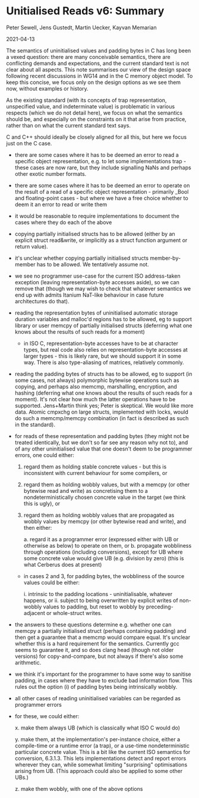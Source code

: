 # Unitialised Reads v6: Summary

Peter Sewell, Jens Gustedt, Martin Uecker, Kayvan Memarian

2021-04-13

The semantics of uninitialised values and padding bytes in C has long been a vexed question: there are many conceivable semantics, there are conflicting demands and expectations, and the current standard text is not clear about all aspects.  This note summarises our view of the design space following recent discussions in WG14 and in the C memory object model.  To keep this concise, we focus only on the design options as we see them now, without examples or history.

As the existing standard (with its concepts of trap representation, unspecified value, and indeterminate value) is problematic in various respects (which we do not detail here), we focus on what the semantics should be, and especially on the constraints on it that arise from practice, rather than on what the current standard text says.

C and C++ should ideally be closely aligned for all this, but here we focus just on the C case.  

- there are some cases where it has to be deemed an error to read a specific object representation, e.g. to let some implementations trap - these cases are now rare, but they include signalling NaNs and perhaps other exotic number formats.

- there are some cases where it has to be deemed an error to operate on the result of a read of a specific object representation - primarily _Bool and floating-point cases - but where we have a free choice whether to deem it an error to read or write them

- it would be reasonable to require implementations to document the cases where they do each of the above

- copying partially initialised structs has to be allowed (either by an explicit struct read&write, or implicitly as a struct function argument or return value).  

- it's unclear whether copying partially initialised structs member-by-member has to be allowed. We tentatively assume not.

- we see no programmer use-case for the current ISO address-taken exception (leaving representation-byte accesses aside), so we can remove that (though we may wish to check that whatever semantics we end up with admits Itanium NaT-like behaviour in case future architectures do that).

- reading the representation bytes of uninitialised automatic storage duration variables and malloc'd regions has to be allowed, eg to support library or user memcpy of partially initialised structs (deferring what one knows about the results of such reads for a moment)

    - in ISO C, representation-byte accesses have to be at character types, but real code also relies on representation-byte accesses at larger types - this is likely rare, but we should support it in some way. There is also type-aliasing of matrices, relatively commonly. 

- reading the padding bytes of structs has to be allowed, eg to support (in some cases, not always) polymorphic bytewise operations such as copying, and perhaps also memcmp, marshalling, encryption, and hashing  (deferring what one knows about the results of such reads for a moment). It's not clear how much the latter operations have to be supported. Jens+Martin think yes; Peter is skeptical. We would like more data.  Atomic cmpxchg on large structs, implemented with locks, would do such a memcmp/memcpy combination (in fact is described as such in the standard). 

- for reads of these representation and padding bytes (they might not be treated identically, but we don't so far see any reason why not to), and of any other uninitialised value that one doesn't deem to be programmer errors, one could either:

    1. regard them as holding stable concrete values - but this is inconsistent with current behaviour for some compilers, or
	2. regard them as holding wobbly values, but with a memcpy (or other bytewise read and write) as concretising them to a nondeterministically chosen concrete value in the target (we think this is ugly), or
    3. regard them as holding wobbly values that are propagated as wobbly values by memcpy (or other bytewise read and write), and then either:

		a. regard it as a programmer error (expressed either with UB or otherwise as below) to operate on them, or
        b. propagate wobbliness through operations (including conversions), except for UB where some concrete value would give UB (e.g. division by zero) (this is what Cerberus does at present)

    - in cases 2 and 3, for padding bytes, the wobbliness of the source values could be either:
	
	    i. intrinsic to the padding locations - uninitialisable, whatever happens, or
		ii. subject to being overwritten by explicit writes of non-wobbly values to padding, but reset to wobbly by preceding-adjacent or whole-struct writes.

- the answers to these questions determine e.g. whether one can memcpy a partially initialised struct (perhaps containing padding) and then get a guarantee that a memcmp would compare equal.  It's unclear whether this is a hard requirement for the semantics.  Currently gcc seems to guarantee it, and so does clang head (though not older versions) for copy-and-compare, but not always if there's also some arithmetic. 

- we think it's important for the programmer to have some way to sanitise padding, in cases where they have to exclude bad information flow. This rules out the option (i) of padding bytes being intrinsically wobbly. 

- all other cases of reading uninitialised variables can be regarded as programmer errors

- for these, we could either:

     x. make them always UB (which is classically what ISO C would do)

     y. make them, at the implementation's per-instance choice, either a compile-time or a runtime error (a trap), or a use-time nondeterministic particular concrete value. This is a bit like the current ISO semantics for conversion, 6.3.1.3.  This lets implementations detect and report errors wherever they can, while somewhat limiting "surprising" optimisations arising from UB.  (This approach could also be applied to some other UBs.)

     z. make them wobbly, with one of the above options









